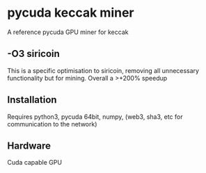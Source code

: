 # pycuda keccak miner
 A reference pycuda GPU miner for keccak

## -O3 siricoin
 This is a specific optimisation to siricoin, removing all unnecessary functionality but for mining. Overall a >+200% speedup

## Installation
 Requires python3, pycuda 64bit, numpy, (web3, sha3, etc for communication to the network)

## Hardware
 Cuda capable GPU 